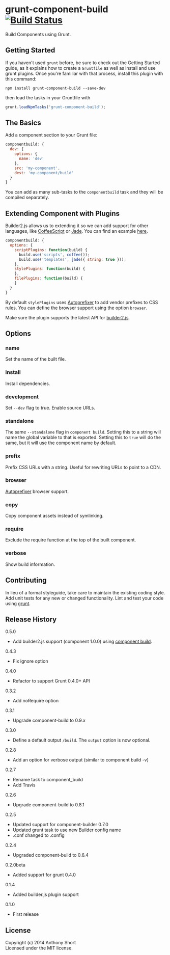 # grunt-component-build [![Build Status](https://travis-ci.org/anthonyshort/grunt-component-build.png)](https://travis-ci.org/anthonyshort/grunt-component-build)

Build Components using Grunt.

## Getting Started

If you haven't used `grunt` before, be sure to check out the Getting Started guide, as it explains how to create a `Gruntfile` as well as install and use grunt plugins. Once you're familiar with that process, install this plugin with this command:

```shell
npm install grunt-component-build --save-dev
```
then load the tasks in your Gruntfile with

```javascript
grunt.loadNpmTasks('grunt-component-build');
```

[grunt]: https://github.com/cowboy/grunt
[getting_started]: https://github.com/gruntjs/grunt/wiki/Getting-started

## The Basics

Add a component section to your Grunt file:

```js
componentbuild: {
  dev: {
    options: {
      name: 'dev'
    },
    src: 'my-component',
    dest: 'my-component/build'
  }
}
```

You can add as many sub-tasks to the `componentbuild` task and they will be compiled separately.

## Extending Component with Plugins

Builder2.js allows us to extending it so we can add support for other languages, like [CoffeeScript](https://github.com/component/builder-coffee) or [Jade](https://github.com/component/builder-jade). 
You can find an example [here](test/fixtures/plugins).

```js
componentbuild: {
  options: {
    scriptPlugins: function(build) {
      build.use('scripts', coffee());
      build.use('templates', jade({ string: true }));
    },
    stylePlugins: function(build) {
    },
    filePlugins: function(build) {
    }
  }
}
```

By default `stylePlugins` uses [Autoprefixer](https://github.com/ai/autoprefixer) to add vendor prefixes to CSS rules. You can define the browser support using the option `browser`.

Make sure the plugin supports the latest API for [builder2.js](https://github.com/component/builder2.js).

## Options

### name

Set the name of the built file.

### install

Install dependencies.

### development

Set `--dev` flag to true. Enable source URLs.

### standalone

The same `--standalone` flag in `component build`. Setting this to a string will name the global variable to that
is exported. Setting this to `true` will do the same, but it will use the component name by default.

### prefix

Prefix CSS URLs with a string. Useful for rewriting URLs to point to a CDN.

### browser

[Autoprefixer](https://github.com/ai/autoprefixer#browsers) browser support.

### copy

Copy component assets instead of symlinking.

### require

Exclude the require function at the top of the built component.

### verbose

Show build information.

## Contributing
In lieu of a formal styleguide, take care to maintain the existing coding style. Add unit tests for any new or changed functionality. Lint and test your code using [grunt][grunt].

## Release History
0.5.0
- Add builder2.js support (component 1.0.0) using [component build](https://github.com/component/build.js).

0.4.3
- Fix ignore option

0.4.0
- Refactor to support Grunt 0.4.0+ API

0.3.2  
- Add noRequire option

0.3.1  
- Upgrade component-build to 0.9.x  

0.3.0  
- Define a default output `/build`. The `output` option is now optional.

0.2.8  
- Add an option for verbose output (similar to component build -v)

0.2.7  
- Rename task to component_build  
- Add Travis

0.2.6  
- Upgrade component-build to 0.8.1  

0.2.5  
- Updated support for component-builder 0.7.0  
- Updated grunt task to use new Builder config name  
- .conf changed to .config

0.2.4  
- Upgraded component-build to 0.6.4

0.2.0beta  
- Added support for grunt 0.4.0  

0.1.4  
- Added builder.js plugin support  

0.1.0  
- First release  

## License
Copyright (c) 2014 Anthony Short  
Licensed under the MIT license.
